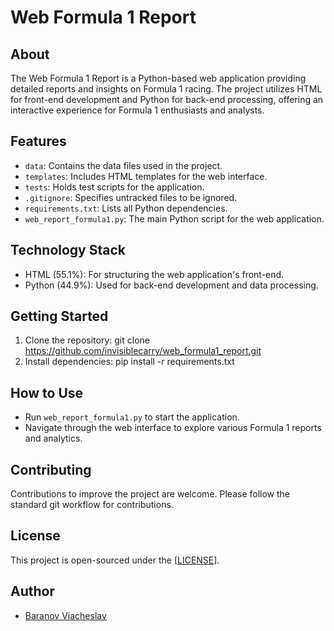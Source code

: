 # Web Formula 1 Report

## About
The Web Formula 1 Report is a Python-based web application providing detailed reports and insights on Formula 1 racing. The project utilizes HTML for front-end development and Python for back-end processing, offering an interactive experience for Formula 1 enthusiasts and analysts.

## Features
- `data`: Contains the data files used in the project.
- `templates`: Includes HTML templates for the web interface.
- `tests`: Holds test scripts for the application.
- `.gitignore`: Specifies untracked files to be ignored.
- `requirements.txt`: Lists all Python dependencies.
- `web_report_formula1.py`: The main Python script for the web application.

## Technology Stack
- HTML (55.1%): For structuring the web application's front-end.
- Python (44.9%): Used for back-end development and data processing.

## Getting Started
1. Clone the repository:
git clone https://github.com/invisiblecarry/web_formula1_report.git
2. Install dependencies:
pip install -r requirements.txt

## How to Use
- Run `web_report_formula1.py` to start the application.
- Navigate through the web interface to explore various Formula 1 reports and analytics.

## Contributing
Contributions to improve the project are welcome. Please follow the standard git workflow for contributions.

## License
This project is open-sourced under the [[LICENSE](LICENSE)].

## Author
- [Baranov Viacheslav](https://www.linkedin.com/in/viacheslav-baranov-ab2a0b290/)
